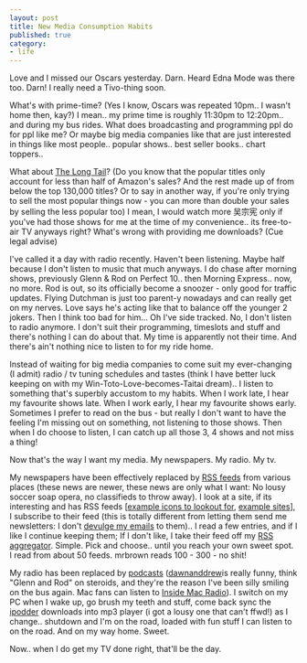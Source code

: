 ```yaml
---
layout: post
title: New Media Consumption Habits
published: true
category:
- life
---
```

Love and I missed our Oscars yesterday. Darn. Heard Edna Mode was there too. Darn! I really need a Tivo-thing soon.  
  
What's with prime-time? (Yes I know, Oscars was repeated 10pm.. I wasn't home then, kay?) I mean.. my prime time is roughly 11:30pm to 12:20pm.. and during my bus rides. What does broadcasting and programming ppl do for ppl like me? Or maybe big media companies like that are just interested in things like most people.. popular shows.. best seller books.. chart toppers..   
  
What about [The Long Tail](http://www.wired.com/wired/archive/12.10/tail.html)? (Do you know that the popular titles only account for less than half of Amazon's sales? And the rest made up of from below the top 130,000 titles? Or to say in another way, if you're only trying to sell the most popular things now - you can more than double your sales by selling the less popular too) I mean, I would watch more 吴宗宪 only if you've had those shows for me at the time of my convenience.. its free-to-air TV anyways right? What's wrong with providing me downloads? (Cue legal advise)   
  
I've called it a day with radio recently. Haven't been listening. Maybe half because I don't listen to music that much anyways. I do chase after morning shows, previously Glenn & Rod on Perfect 10.. then Morning Express.. now, no more. Rod is out, so its officially become a snoozer - only good for traffic updates. Flying Dutchman is just too parent-y nowadays and can really get on my nerves. Love says he's acting like that to balance off the younger 2 jokers. Then I think too bad for him... Oh I've side tracked. No, I don't listen to radio anymore. I don't suit their programming, timeslots and stuff and there's nothing I can do about that. My time is apparently not their time. And there's ain't nothing nice to listen to for my ride home.  
  
Instead of waiting for big media companies to come suit my ever-changing (I admit) radio / tv tuning schedules and tastes (think I have better luck keeping on with my Win-Toto-Love-becomes-Taitai dream).. I listen to something that's superbly accustom to my habits. When I work late, I hear my favourite shows late. When I work early, I hear my favourite shows early. Sometimes I prefer to read on the bus - but really I don't want to have the feeling I'm missing out on something, not listening to those shows. Then when I do choose to listen, I can catch up all those 3, 4 shows and not miss a thing!  
  
Now that's the way I want my media. My newspapers. My radio. My tv.   
  
My newspapers have been effectively replaced by [RSS feeds](http://rails.yanime.org/rssfwd/) from various places (these news are newer, these news are only what I want: No lousy soccer soap opera, no classifieds to throw away). I look at a site, if its interesting and has RSS feeds [[example icons to lookout for](http://images.google.com/images?q=rss+xml+icon), [example sites](http://www.bloglines.com/topblogs)], I subscribe to their feed (this is totally different from letting them send me newsletters: I don't [devulge my emails](/articles/2005/01/30/helplessness-of-giving-your-email-info-no-more) to them).. I read a few entries, and if I like I continue keeping them; If I don't like, I take their feed off my [RSS aggregator](http://rails.yanime.org/rssfwd/). Simple. Pick and choose.. until you reach your own sweet spot. I read from about 50 feeds. mrbrown reads 100 - 300 - no shit!  
  
My radio has been replaced by [podcasts](http://ipodder.org/) ([dawnanddrew](http://dawnanddrew.com/)is really funny, think "Glenn and Rod" on steroids, and they're the reason I've been silly smiling on the bus again. Mac fans can listen to [Inside Mac Radio](http://www.macminute.com/2004/11/02/insidemac/)). I switch on my PC when I wake up, go brush my teeth and stuff, come back sync the [ipodder](http://www.ipodder.org/directory/4/ipodderSoftware) downloads into mp3 player (i got a lousy one that can't ffwd!) as I change.. shutdown and I'm on the road, loaded with fun stuff I can listen to on the road. And on my way home. Sweet.  
  
Now.. when I do get my TV done right, that'll be the day.

